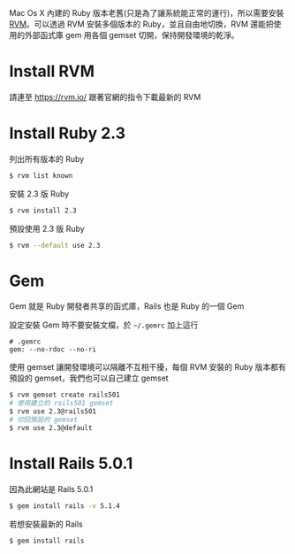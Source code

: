 Mac Os X 內建的 Ruby 版本老舊(只是為了讓系統能正常的運行)，所以需要安裝 [RVM](https://rvm.io/)。可以透過 RVM 安裝多個版本的 Ruby，並且自由地切換，RVM 還能把使用的外部函式庫 gem 用各個 gemset 切開，保持開發環境的乾淨。

# Install RVM

請連至 <https://rvm.io/> 跟著官網的指令下載最新的 RVM

# Install Ruby 2.3

列出所有版本的 Ruby

```bash
$ rvm list known
```

安裝 2.3 版 Ruby

```bash
$ rvm install 2.3
```

預設使用 2.3 版 Ruby

```bash
$ rvm --default use 2.3
```

# Gem

Gem 就是 Ruby 開發者共享的函式庫，Rails 也是 Ruby 的一個 Gem

設定安裝 Gem 時不要安裝文檔，於 `~/.gemrc` 加上這行

```text
# .gemrc
gem: --no-rdoc --no-ri
```

使用 gemset 讓開發環境可以隔離不互相干擾，每個 RVM 安裝的 Ruby 版本都有預設的 gemset，我們也可以自己建立 gemset

```bash
$ rvm gemset create rails501
# 使用建立的 rails501 gemset
$ rvm use 2.3@rails501
# 切回預設的 gemset
$ rvm use 2.3@default
```

# Install Rails 5.0.1

因為此網站是 Rails 5.0.1

```bash
$ gem install rails -v 5.1.4
```

若想安裝最新的 Rails

```bash
$ gem install rails
```
